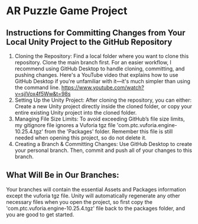 # AR Puzzle Game Project

## Instructions for Committing Changes from Your Local Unity Project to the GitHub Repository
1. Cloning the Repository: Find a local folder where you want to clone this repository. Clone the main branch first. For an easier workflow, I recommend using GitHub Desktop to handle cloning, committing, and pushing changes. Here's a YouTube video that explains how to use GitHub Desktop if you're unfamiliar with it—it's much simpler than using the command line.
   https://www.youtube.com/watch?v=sjlVox4f5Ww&t=98s
3. Setting Up the Unity Project: After cloning the repository, you can either: Create a new Unity project directly inside the cloned folder, or copy your entire existing Unity project into the cloned folder.
4. Managing File Size Limits: To avoid exceeding GitHub’s file size limits, my gitignore file ignores a Vuforia tgz file 'com.ptc.vuforia.engine-10.25.4.tgz' from the 'Packages' folder. Remember this file is still needed when opening this project, so do not delete it.
5. Creating a Branch & Committing Changes: Use GitHub Desktop to create your personal branch. Then, commit and push all of your changes to this branch.

## What Will Be in Our Branches:
Your branches will contain the essential Assets and Packages information except the vuforia tgz file. Unity will automatically regenerate any other necessary files when you open the project, so first copy the 'com.ptc.vuforia.engine-10.25.4.tgz' file back to the packages folder, and you are good to get started.
